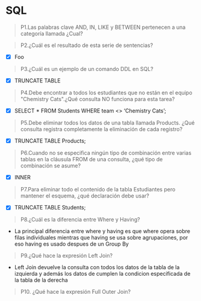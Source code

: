 # SQL

> P1.Las palabras clave AND, IN, LIKE y BETWEEN pertenecen a una categoría llamada ¿Cual?

>P2.¿Cuál es el resultado de esta serie de sentencias?
- [x] Foo

> P3.¿Cuál es un ejemplo de un comando DDL en SQL?
- [x] TRUNCATE TABLE

>P4.Debe encontrar a todos los estudiantes que no están en el equipo "Chemistry Cats".¿Qué consulta NO funciona para esta tarea?
- [x] SELECT * FROM Students WHERE team <> ‘Chemistry Cats’; 

>P5.Debe eliminar todos los datos de una tabla llamada Products. ¿Qué consulta registra completamente la eliminación de cada registro?
- [x]  TRUNCATE TABLE Products; 

> P6.Cuando no se especifica ningún tipo de combinación entre varias tablas en la cláusula FROM de una consulta, ¿qué tipo de combinación se asume?
- [x] INNER

> P7.Para eliminar todo el contenido de la tabla Estudiantes pero mantener el esquema, ¿qué declaración debe usar?
- [x]  TRUNCATE TABLE Students;

>P8.¿Cuál es la diferencia entre Where y Having?
- La principal diferencia entre where y having es que where opera sobre filas individuales mientras que having se usa sobre agrupaciones, por eso having es usado despues de un Group By

>P9.¿Qué hace la expresión Left Join?
- Left Join devuelve la consulta con todos los datos de la tabla de la izquierda y además los datos de cumplen la condicion especificada de la tabla de la derecha

>P10. ¿Qué hace la expresión Full Outer Join?
